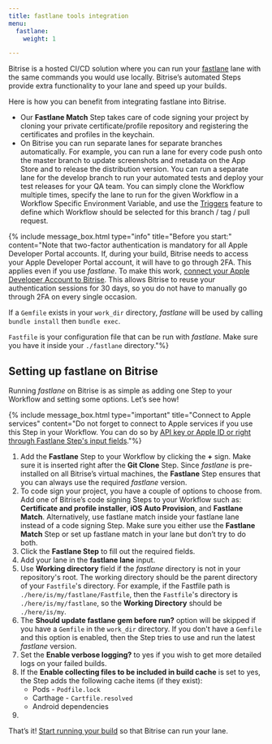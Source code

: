 ```yaml
---
title: fastlane tools integration
menu:
  fastlane:
    weight: 1

---
```

Bitrise is a hosted CI/CD solution where you can run your [fastlane](https://docs.fastlane.tools/) lane with the same commands you would use locally. Bitrise’s automated Steps provide extra functionality to your lane and speed up your builds.

Here is how you can benefit from integrating fastlane into Bitrise.

* Our **Fastlane Match** Step takes care of code signing your project by cloning your private certificate/profile repository and registering the certificates and profiles in the keychain.
* On Bitrise you can run separate lanes for separate branches automatically. For example, you can run a lane for every code push onto the master branch to update screenshots and metadata on the App Store and to release the distribution version. You can run a separate lane for the develop branch to run your automated tests and deploy your test releases for your QA team. You can simply clone the Workflow multiple times, specify the lane to run for the given Workflow in a Workflow Specific Environment Variable, and use the [Triggers](/builds/triggering-builds/triggering-builds-index/) feature to define which Workflow should be selected for this branch / tag / pull request.

{% include message_box.html type="info" title="Before you start:" content="Note that two-factor authentication is mandatory for all Apple Developer Portal accounts. If, during your build, Bitrise needs to access your Apple Developer Portal account, it will have to go through 2FA. This applies even if you use _fastlane_. To make this work, [connect your Apple Developer Account to Bitrise](/getting-started/connecting-apple-dev-account/). This allows Bitrise to reuse your authentication sessions for 30 days, so you do not have to manually go through 2FA on every single occasion.

If a `Gemfile` exists in your `work_dir` directory, _fastlane_ will be used by calling `bundle install` then `bundle exec`.

`Fastfile` is your configuration file that can be run with _fastlane_. Make sure you have it inside your `./fastlane` directory."%}

## Setting up fastlane on Bitrise

Running _fastlane_ on Bitrise is as simple as adding one Step to your Workflow and setting some options. Let’s see how!

{% include message_box.html type="important" title="Connect to Apple services" content="Do not forget to connect to Apple services if you use this Step in your Workflow. You can do so by [API key or Apple ID or right through Fastlane Step's input fields](/getting-started/connecting-to-services/bitrise-steps-and-their-authentication-methods/#fastlane-step)."%}

1. Add the **Fastlane** Step to your Workflow by clicking the **+** sign. Make sure it is inserted right after the **Git Clone** Step. Since _fastlane_ is pre-installed on all Bitrise’s virtual machines, the **Fastlane** Step ensures that you can always use the required _fastlane_ version.
2. To code sign your project, you have a couple of options to choose from. Add one of Bitrise’s code signing Steps to your Workflow such as: **Certificate and profile installer**, **iOS Auto Provision**, and **Fastlane Match**. Alternatively, use fastlane match inside your fastlane lane instead of a code signing Step. Make sure you either use the **Fastlane Match** Step or set up fastlane match in your lane but don’t try to do both.
3. Click the **Fastlane Step** to fill out the required fields.
4. Add your lane in the **fastlane lane** input.
5. Use **Working directory** field if the _fastlane_ directory is not in your repository's root. The working directory should be the parent directory of your `Fastfile`'s directory. For example, if the Fastfile path is `./here/is/my/fastlane/Fastfile`, then the `Fastfile`'s directory is `./here/is/my/fastlane`, so the **Working Directory** should be `./here/is/my`.
6. The **Should update fastlane gem before run?** option will be skipped if you have a `Gemfile` in the `work_dir` directory. If you don't have a `Gemfile` and this option is enabled, then the Step tries to use and run the latest _fastlane_ version.
7. Set the **Enable verbose logging?** to yes if you wish to get more detailed logs on your failed builds.
8. If the **Enable collecting files to be included in build cache** is set to yes, the Step adds the following cache items (if they exist):
   * Pods - `Podfile.lock`
   * Carthage - `Cartfile.resolved`
   * Android dependencies
9. 

That’s it! [Start running your build](/builds/Starting-builds-manually/) so that Bitrise can run your lane.